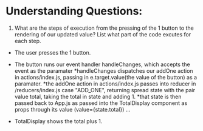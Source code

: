 # Understanding Questions:

1. What are the steps of execution from the pressing of the 1 button to the rendering of our updated value? List what part of the code excutes for each step.

- The user presses the 1 button.
- The button runs our event handler handleChanges, which accepts the event as the paramater
  *handleChanges dispatches our addOne action in actions/index.js, passing in e.target.value(the value of the button) as a paramater.
  *the addOne action in actions/index.js passes into reducer in /reducers/index.js case "ADD_ONE", returning spread state with the pair value total, taking the total in state and adding 1.
  \*that state is then passed back to App.js as passed into the TotalDisplay component as props through its value (value={state.total})
  ...

- TotalDisplay shows the total plus 1.
